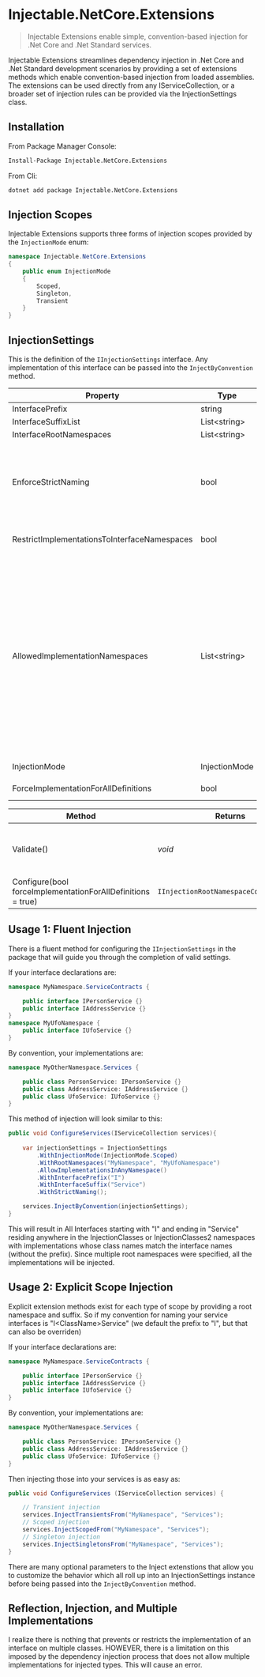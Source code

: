 # Injectable.NetCore.Extensions
> Injectable Extensions enable simple, convention-based injection for .Net Core and .Net Standard services.

Injectable Extensions streamlines dependency injection in .Net Core and .Net Standard development scenarios by providing a set of extensions methods which enable convention-based injection from loaded assemblies. The extensions can be used directly from any IServiceCollection, or a broader set of injection rules can be provided via the InjectionSettings class.

## Installation


From Package Manager Console:
```sh
Install-Package Injectable.NetCore.Extensions
```

From Cli:
```sh
dotnet add package Injectable.NetCore.Extensions
```

## Injection Scopes
Injectable Extensions supports three forms of injection scopes provided by the `InjectionMode` enum:

```C#
namespace Injectable.NetCore.Extensions
{
    public enum InjectionMode
    {
        Scoped,
        Singleton,
        Transient
    }
}
```

## InjectionSettings
This is the definition of the `IInjectionSettings` interface. Any implementation of this interface can be passed into the `InjectByConvention` method.

| Property | Type | Default |  Usage |
| ------------------ |  ---------------- | ---------------- | ---------------- |
| InterfacePrefix | string | _null_ | Prefix of interface types, defaults to "I" |
| InterfaceSuffixList | List&lt;string&gt; | | Interface suffixs to identify injectables |
| InterfaceRootNamespaces | List&lt;string&gt; | |  Namespaces to load interfaces from |
| EnforceStrictNaming | bool | _true_ | When set to true, Injected classes must have the same name as the interface, without the leading prefix <br /><br />_For Example: INameProvider will inject the NameProvider class, but not TheNameProvider, even if TheNameProvider implements INameProvider_ |
| RestrictImplementationsToInterfaceNamespaces | bool | _false_ | When set to true, only classes in the same root namespaces as the interface collections they implement will be injected |
| AllowedImplementationNamespaces | List&lt;string&gt; | | <p>Defines the list of namespaces where implementation of the interfaces is allowed for injection</p><p>An empty or null list will allow implementation in any namespace unless restricted by the RestrictImplementationsToInterfaceNamespaces property</p><p>Namespaces can be provided as the partially (ends with) or fully Qualified Namespace</p><p>_For Example: To inject an implementation from MyAssembly.Utilities.Dates any of the following will work<br /><br />"MyAssembly.Utilities.Dates"<br />"Utilities.Dates"<br />"Dates"_</p>|
| InjectionMode | InjectionMode | _InjectionMode.Scoped_ | Specifies the injection mode from `Injectable.NetCore.Extensions.InjectionMode`|
| ForceImplementationForAllDefinitions | bool | true | When true, thows an exception if any interface matching the convention is not implemented |

| Method | Returns | Usage |
| --- | --- | --- |
| Validate() | _void_ | Checks settings for minimum viable usability, throws an InvalidOperationException if validation criteria fails |
| Configure(bool forceImplementationForAllDefinitions = true) | `IInjectionRootNamespaceConfiguration` | Begins Fluent Configuration |

## Usage 1: Fluent Injection

There is a fluent method for configuring the `IInjectionSettings` in the package that will guide you through the completion of valid settings. 

If your interface declarations are:
```C#
namespace MyNamespace.ServiceContracts {

    public interface IPersonService {}
    public interface IAddressService {}
}
namespace MyUfoNamespace {
    public interface IUfoService {}
}
```
By convention, your implementations are:
```C#
namespace MyOtherNamespace.Services {

    public class PersonService: IPersonService {}
    public class AddressService: IAddressService {}
    public class UfoService: IUfoService {}
}
```

This method of injection will look similar to this:

```C#
public void ConfigureServices(IServiceCollection services){
    
    var injectionSettings = InjectionSettings
        .WithInjectionMode(InjectionMode.Scoped)
        .WithRootNamespaces("MyNamespace", "MyUfoNamespace")
        .AllowImplementationsInAnyNamespace()
        .WithInterfacePrefix("I")
        .WithInterfaceSuffix("Service")
        .WithStrictNaming();

    services.InjectByConvention(injectionSettings);
}
```
This will result in All Interfaces starting with "I" and ending in "Service" residing anywhere in the InjectionClasses or InjectionClasses2 namespaces with implementations whose class names match the interface names (without the prefix). Since multiple root namespaces were specified, all the implementations will be injected.

## Usage 2: Explicit Scope Injection

Explicit extension methods exist for each type of scope by providing a root namespace and suffix. So if my convention for naming your service interfaces is "I&lt;ClassName&gt;Service" (we default the prefix to "I", but that can also be overriden)

If your interface declarations are:
```C#
namespace MyNamespace.ServiceContracts {

    public interface IPersonService {}
    public interface IAddressService {}
    public interface IUfoService {}
}
```
By convention, your implementations are:
```C#
namespace MyOtherNamespace.Services {

    public class PersonService: IPersonService {}
    public class AddressService: IAddressService {}
    public class UfoService: IUfoService {}
}
```
Then injecting those into your services is as easy as: 

```C#
public void ConfigureServices (IServiceCollection services) {

    // Transient injection
    services.InjectTransientsFrom("MyNamespace", "Services");
    // Scoped injection
    services.InjectScopedFrom("MyNamespace", "Services");
    // Singleton injection
    services.InjectSingletonsFrom("MyNamespace", "Services");
}
```

There are many optional parameters to the Inject extenstions that allow you to customize the behavior which all roll up into an InjectionSettings instance before being passed into the `InjectByConvention` method. 

## Reflection, Injection, and Multiple Implementations

I realize there is nothing that prevents or restricts the implementation of an interface on multiple classes. HOWEVER, there is a limitation on this imposed by the dependency injection process that does not allow multiple implementations for injected types. This will cause an error.
